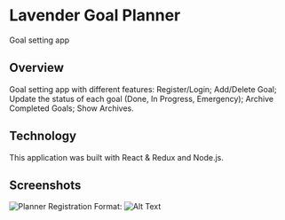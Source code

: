 # Lavender Goal Planner
Goal setting app

## Overview
Goal setting app with different features: Register/Login; Add/Delete Goal; Update the status of each goal (Done, In Progress, Emergency); Archive Completed Goals; Show Archives. 

## Technology
This application was built with React & Redux and Node.js. 

## Screenshots
![Planner Registration ](Goal_Planner/public/images/Goal_Planner_Registration.png)
Format: ![Alt Text](url)


